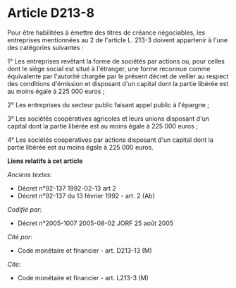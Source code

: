 # Article D213-8

Pour être habilitées à émettre des titres de créance négociables, les entreprises mentionnées au 2 de l'article L. 213-3
doivent appartenir à l'une des catégories suivantes :

1° Les entreprises revêtant la forme de sociétés par actions ou, pour celles dont le siège social est situé à l'étranger, une
forme reconnue comme équivalente par l'autorité chargée par le présent décret de veiller au respect des conditions d'émission
et disposant d'un capital dont la partie libérée est au moins égale à 225 000 euros ;

2° Les entreprises du secteur public faisant appel public à l'épargne ;

3° Les sociétés coopératives agricoles et leurs unions disposant d'un capital dont la partie libérée est au moins égale à 225
000 euros ;

4° Les sociétés coopératives par actions disposant d'un capital dont la partie libérée est au moins égale à 225 000 euros.

**Liens relatifs à cet article**

_Anciens textes_:

  - Décret n°92-137 1992-02-13 art 2
  - Décret n°92-137 du 13 février 1992 - art. 2 (Ab)

_Codifié par_:

  - Décret n°2005-1007 2005-08-02 JORF 25 août 2005

_Cité par_:

  - Code monétaire et financier - art. D213-13 (M)

_Cite_:

  - Code monétaire et financier - art. L213-3 (M)
